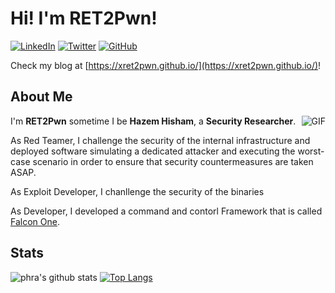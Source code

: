 # Hi! I'm RET2Pwn!

<a href="https://www.linkedin.com/in/hazem-hesham/" target="_blank"><img src="https://img.shields.io/badge/LinkedIn-%230077B5.svg?&style=flat-square&logo=linkedin&logoColor=white" alt="LinkedIn"></a>
<a href="https://twitter.com/ret2_pwn" target="_blank"><img src="https://img.shields.io/badge/-Twitter-1ca0f1?style=flat-square&labelColor=1ca0f1&logo=twitter&logoColor=white" alt="Twitter"></a>
<a href="https://github.com/xRET2pwn" target="_blank"><img src="https://img.shields.io/badge/-GitHub-181717?style=flat-square&logo=github" alt="GitHub"></a>

Check my blog at [https://xret2pwn.github.io/](https://xret2pwn.github.io/)!

## About Me

<img align="right" alt="GIF" src="https://i.pinimg.com/originals/e4/26/70/e426702edf874b181aced1e2fa5c6cde.gif" />

I'm **RET2Pwn** sometime I be **Hazem Hisham**, a **Security Researcher**.

As Red Teamer, I challenge the security of the internal infrastructure and deployed software simulating a dedicated attacker and executing the worst-case scenario in order to ensure that security countermeasures are taken ASAP.

As Exploit Developer, I chanllenge the security of the binaries 

As Developer, I developed a command and contorl Framework that is called [Falcon One](https://github.com/RET2_pwn).

## Stats

![phra's github stats](https://github-readme-stats.vercel.app/api?username=xRET2pwn&show_icons=true&hide_border=false&theme=tokyonight&count_private=true&hide_title=false)
[![Top Langs](https://github-readme-stats.vercel.app/api/top-langs/?username=xRET2pwn&hide=html&theme=tokyonight&layout=compact)](https://github-readme-stats.vercel.app/api/top-langs/?username=xRET2pwn&hide=html&theme=tokyonight&layout=compact)
